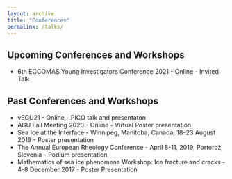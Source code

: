 ```yaml
---
layout: archive
title: "Conferences"
permalink: /talks/
---
```


## Upcoming Conferences and Workshops

- 6th ECCOMAS Young Investigators Conference 2021 - Online - Invited Talk

## Past Conferences and Workshops

- vEGU21 - Online - PICO talk and presentaton 
- AGU Fall Meeting 2020 - Online - Virtual Poster presentation
- Sea Ice at the Interface - Winnipeg, Manitoba, Canada, 18–23 August 2019 - Poster presentation
- The Annual European Rheology Conference - April 8-11, 2019, Portorož, Slovenia - Podium presentation
- Mathematics of sea ice phenomena Workshop: Ice fracture and cracks - 4-8 December 2017 - Poster Presentation
